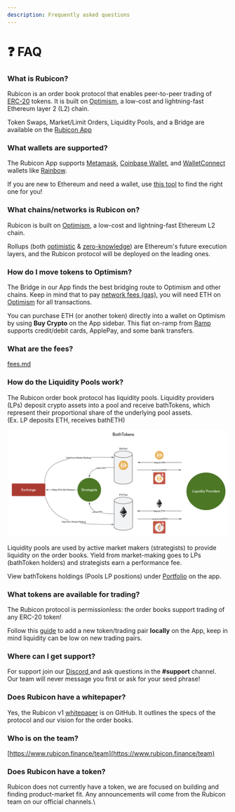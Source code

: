 ```yaml
---
description: Frequently asked questions
---
```


# ❓ FAQ

### What is Rubicon?

Rubicon is an order book protocol that enables peer-to-peer trading of [ERC-20](https://ethereum.org/en/developers/docs/standards/tokens/erc-20/) tokens. It is built on [Optimism](https://www.optimism.io/), a low-cost and lightning-fast Ethereum layer 2 (L2) chain.

Token Swaps, Market/Limit Orders, Liquidity Pools, and a Bridge are available on the [Rubicon App](https://app.rubicon.finance/)&#x20;

### What wallets are supported?

The Rubicon App supports [Metamask](https://metamask.io/), [Coinbase Wallet](https://www.coinbase.com/wallet), and [WalletConnect](https://walletconnect.com/) wallets like [Rainbow](https://rainbow.me/).

If you are new to Ethereum and need a wallet, use [this tool](https://ethereum.org/en/wallets/find-wallet/) to find the right one for you!

### What chains/networks is Rubicon on?

Rubicon is built on [Optimism](https://www.optimism.io/), a low-cost and lightning-fast Ethereum L2 chain.

Rollups (both [optimistic](https://ethereum.org/en/developers/docs/scaling/optimistic-rollups/) & [zero-knowledge](https://ethereum.org/en/developers/docs/scaling/zk-rollups/)) are Ethereum's future execution layers, and the Rubicon protocol will be deployed on the leading ones.

### How do I move tokens to Optimism?

The Bridge in our App finds the best bridging route to Optimism and other chains. Keep in mind that to pay [network fees (gas)](trade/fees.md), you will need ETH on [Optimism](https://www.optimism.io/) for all transactions.

You can purchase ETH (or another token) directly into a wallet on Optimism by using **Buy Crypto** on the App sidebar. This fiat on-ramp from [Ramp](https://ramp.network/) supports credit/debit cards, ApplePay, and some bank transfers.

### What are the fees?

[fees.md](trade/fees.md "mention")

### How do the Liquidity Pools work?

The Rubicon order book protocol has liquidity pools. Liquidity providers (LPs) deposit crypto assets into a pool and receive bathTokens, which represent their proportional share of the underlying pool assets. \
(Ex. LP deposits ETH, receives bathETH)

![](<.gitbook/assets/image (88).png>)

Liquidity pools are used by active market makers (strategists) to provide liquidity on the order books. Yield from market-making goes to LPs (bathToken holders) and strategists earn a performance fee.

View bathTokens holdings (Pools LP positions) under [Portfolio](https://app.rubicon.finance/portfolio) on the app.

### What tokens are available for trading?

The Rubicon protocol is permissionless: the order books support trading of any ERC-20 token!

Follow this [guide](trade/adding-a-trading-pair.md) to add a new token/trading pair **locally** on the App, keep in mind liquidity can be low on new trading pairs.

### Where can I get support?

For support join our [Discord ](https://discord.com/invite/E7pS24J)and ask questions in the **#support** channel. Our team will never message you first or ask for your seed phrase!

### Does Rubicon have a whitepaper?

Yes, the Rubicon v1 [whitepaper](https://github.com/RubiconDeFi/rubicon-protocol-v1/blob/master/Rubicon%20v1%20Whitepaper.pdf) is on GitHub. It outlines the specs of the protocol and our vision for the order books.

### Who is on the team?

[https://www.rubicon.finance/team](https://www.rubicon.finance/team)

### Does Rubicon have a token?

Rubicon does not currently have a token, we are focused on building and finding product-market fit. Any announcements will come from the Rubicon team on our official channels.\
